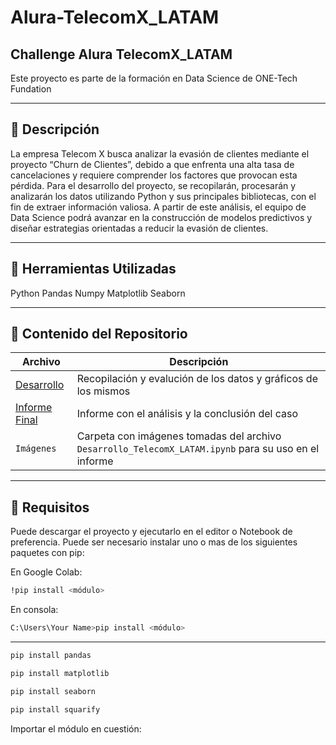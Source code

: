 # Alura-TelecomX_LATAM
Challenge Alura TelecomX_LATAM
---
Este proyecto es parte de la formación en Data Science de ONE-Tech Fundation

---

## 📄 Descripción

La empresa Telecom X busca analizar la evasión de clientes mediante el proyecto “Churn de Clientes”, debido a que enfrenta una alta tasa de cancelaciones y requiere comprender los factores que provocan esta pérdida.
Para el desarrollo del proyecto, se recopilarán, procesarán y analizarán los datos utilizando Python y sus principales bibliotecas, con el fin de extraer información valiosa. A partir de este análisis, el equipo de Data Science podrá avanzar en la construcción de modelos predictivos y diseñar estrategias orientadas a reducir la evasión de clientes.

---

## 📝 Herramientas Utilizadas

Python
Pandas
Numpy
Matplotlib
Seaborn


---

## 📁 Contenido del Repositorio

| Archivo                        | Descripción                                  |
|-------------------------------|----------------------------------------------|
| [Desarrollo](Notebooks/Desarrollo_TelecomX_LATAM.ipynb)  | Recopilación y evalución de los datos y gráficos de los mismos|
| [Informe Final](Notebooks/Informe_Final_Alura_Telecom_X_LATAM.ipynb)                  | Informe con el análisis y la conclusión del caso |
| `Imágenes`                   | Carpeta con imágenes tomadas del archivo `Desarrollo_TelecomX_LATAM.ipynb` para su uso en el informe |

---

## 📌 Requisitos

Puede descargar el proyecto y ejecutarlo en el editor o Notebook de preferencia. Puede ser necesario instalar uno o mas de los siguientes paquetes con pip:  

En Google Colab:
```bash
!pip install <módulo>
```
En consola:
```bash
C:\Users\Your Name>pip install <módulo>
```
---
```bash
pip install pandas
```
```bash
pip install matplotlib
```
```bash
pip install seaborn
```
```bash
pip install squarify
```
Importar el módulo en cuestión:
```bash
